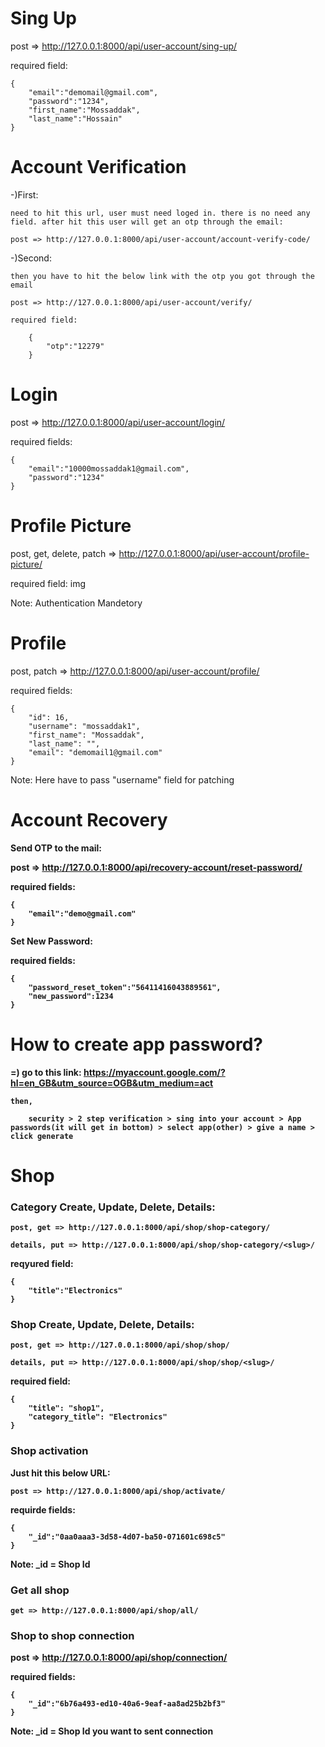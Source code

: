 # Sing Up
post => http://127.0.0.1:8000/api/user-account/sing-up/

required field: 

    {
        "email":"demomail@gmail.com",
        "password":"1234",
        "first_name":"Mossaddak",
        "last_name":"Hossain"
    }

# Account Verification
-)First:

    need to hit this url, user must need loged in. there is no need any field. after hit this user will get an otp through the email:

    post => http://127.0.0.1:8000/api/user-account/account-verify-code/

-)Second:

    then you have to hit the below link with the otp you got through the email 

    post => http://127.0.0.1:8000/api/user-account/verify/

    required field:

        {
            "otp":"12279"
        }

# Login
post => http://127.0.0.1:8000/api/user-account/login/

required fields:

    {
        "email":"10000mossaddak1@gmail.com",
        "password":"1234"
    }

# Profile Picture

post, get, delete, patch => http://127.0.0.1:8000/api/user-account/profile-picture/

required field: img

Note: Authentication Mandetory

# Profile 
post, patch => http://127.0.0.1:8000/api/user-account/profile/

required fields:

    {
        "id": 16,
        "username": "mossaddak1",
        "first_name": "Mossaddak",
        "last_name": "",
        "email": "demomail1@gmail.com"
    }

Note: Here have to pass "username" field for patching


# Account Recovery

<b>Send OTP to the mail:

post => http://127.0.0.1:8000/api/recovery-account/reset-password/

required fields:

    {
        "email":"demo@gmail.com"
    }

<b>Set New Password:</b>

required fields:

    {
        "password_reset_token":"56411416043889561",
        "new_password":1234
    }


# How to create app password?
=)
    go to this link: https://myaccount.google.com/?hl=en_GB&utm_source=OGB&utm_medium=act

    then,

        security > 2 step verification > sing into your account > App passwords(it will get in bottom) > select app(other) > give a name > click generate


# Shop

<h3>Category Create, Update, Delete, Details:</h3>

    post, get => http://127.0.0.1:8000/api/shop/shop-category/

    details, put => http://127.0.0.1:8000/api/shop/shop-category/<slug>/

reqyured field:

    {
        "title":"Electronics"
    }


<h3>Shop Create, Update, Delete, Details:</h3>

    post, get => http://127.0.0.1:8000/api/shop/shop/

    details, put => http://127.0.0.1:8000/api/shop/shop/<slug>/

required field:

    {
        "title": "shop1",
        "category_title": "Electronics"
    }

<h3>Shop activation</h3>

<p>Just hit this below URL:</p>

    post => http://127.0.0.1:8000/api/shop/activate/

requirde fields:

    {
        "_id":"0aa0aaa3-3d58-4d07-ba50-071601c698c5"
    }
    
<b>Note: _id = Shop Id</b>


<h3>Get all shop</h3>

    get => http://127.0.0.1:8000/api/shop/all/



<h3>Shop to shop connection</h3>

post => http://127.0.0.1:8000/api/shop/connection/

required fields:

    {
        "_id":"6b76a493-ed10-40a6-9eaf-aa8ad25b2bf3"
    }

<b>Note: _id = Shop Id you want to sent connection</b>